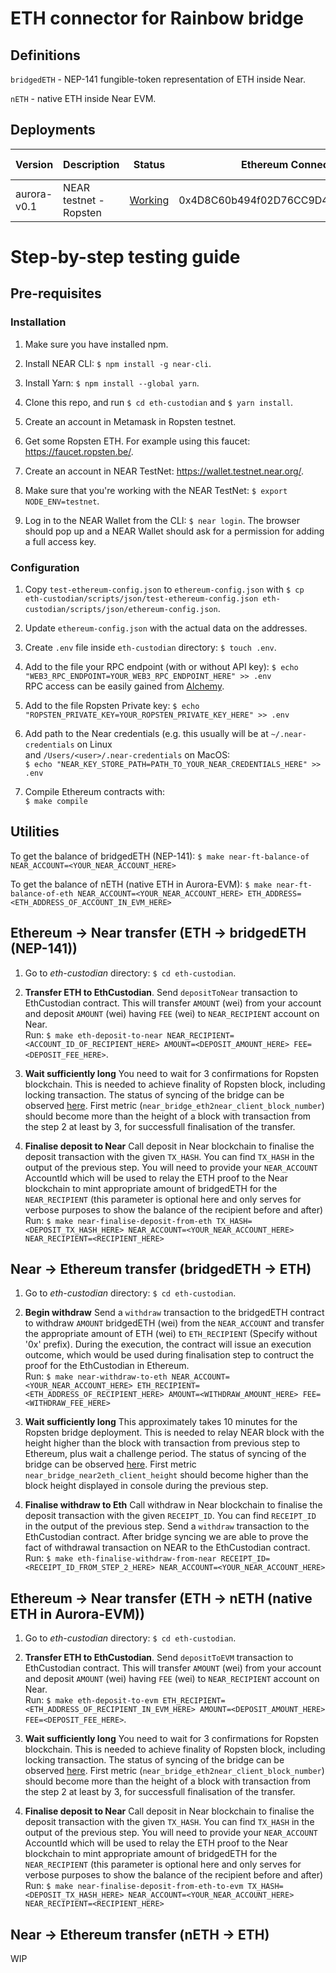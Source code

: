 # ETH connector for Rainbow bridge

## Definitions
`bridgedETH` - NEP-141 fungible-token representation of ETH inside Near.

`nETH` - native ETH inside Near EVM.

## Deployments

| Version        | Description            | Status      | Ethereum Connector Address                 | NEAR Connector Account |
|----------------|------------------------|-------------|--------------------------------------------|------------------------|
|   aurora-v0.1  | NEAR testnet - Ropsten | [Working](https://explorer.testnet.near.org/accounts/v01.kconnector.testnet)   | 0x4D8C60b494f02D76CC9D41F835029eC7Ff1A4881 | a01.kconnector.testnet |

# Step-by-step testing guide

## Pre-requisites

### Installation
1. Make sure you have installed npm.

2. Install NEAR CLI: `$ npm install -g near-cli`.

3. Install Yarn: `$ npm install --global yarn`.

4. Clone this repo, and run `$ cd eth-custodian` and `$ yarn install`.

5. Create an account in Metamask in Ropsten testnet.

6. Get some Ropsten ETH. For example using this faucet: https://faucet.ropsten.be/.

7. Create an account in NEAR TestNet: https://wallet.testnet.near.org/.

8. Make sure that you're working with the NEAR TestNet: `$ export NODE_ENV=testnet`.

9. Log in to the NEAR Wallet from the CLI: `$ near login`. The browser should pop up and a NEAR Wallet should ask for a permission for adding a full access key.

### Configuration
1. Copy `test-ethereum-config.json` to `ethereum-config.json` with `$ cp eth-custodian/scripts/json/test-ethereum-config.json eth-custodian/scripts/json/ethereum-config.json`.

2. Update `ethereum-config.json` with the actual data on the addresses.

3. Create `.env` file inside `eth-custodian` directory: `$ touch .env`.

4. Add to the file your RPC endpoint (with or without API key):
`$ echo "WEB3_RPC_ENDPOINT=YOUR_WEB3_RPC_ENDPOINT_HERE" >> .env` <br/>
RPC access can be easily gained from [Alchemy](https://www.alchemyapi.io/).

5. Add to the file Ropsten Private key:
`$ echo "ROPSTEN_PRIVATE_KEY=YOUR_ROPSTEN_PRIVATE_KEY_HERE" >> .env`

6. Add path to the Near credentials (e.g. this usually will be at `~/.near-credentials` on Linux <br/>
and `/Users/<user>/.near-credentials` on MacOS: <br/>
`$ echo "NEAR_KEY_STORE_PATH=PATH_TO_YOUR_NEAR_CREDENTIALS_HERE" >> .env`

7. Compile Ethereum contracts with: <br/>
`$ make compile`

## Utilities
To get the balance of bridgedETH (NEP-141):
`$ make near-ft-balance-of NEAR_ACCOUNT=<YOUR_NEAR_ACCOUNT_HERE>`

To get the balance of nETH (native ETH in Aurora-EVM):
`$ make near-ft-balance-of-eth NEAR_ACCOUNT=<YOUR_NEAR_ACCOUNT_HERE> ETH_ADDRESS=<ETH_ADDRESS_OF_ACCOUNT_IN_EVM_HERE>`

## Ethereum -> Near transfer (ETH -> bridgedETH (NEP-141))
1. Go to _eth-custodian_ directory: `$ cd eth-custodian`.

2. **Transfer ETH to EthCustodian**.
Send `depositToNear` transaction to EthCustodian contract.  This will transfer `AMOUNT` (wei) from your account
and deposit `AMOUNT` (wei) having `FEE` (wei) to `NEAR_RECIPIENT` account on Near. <br/>
Run: `$ make eth-deposit-to-near NEAR_RECIPIENT=<ACCOUNT_ID_OF_RECIPIENT_HERE> AMOUNT=<DEPOSIT_AMOUNT_HERE> FEE=<DEPOSIT_FEE_HERE>`.

3. **Wait sufficiently long**
You need to wait for 3 confirmations for Ropsten blockchain. This is needed to achieve finality of Ropsten block, including locking transaction.
The status of syncing of the bridge can be observed [here](http://35.235.76.186:8002/metrics).
First metric (`near_bridge_eth2near_client_block_number`) should become more than the height of a block with transaction from the step 2 at least by 3,
for successfull finalisation of the transfer.

4. **Finalise deposit to Near**
Call deposit in Near blockchain to finalise the deposit transaction with the given `TX_HASH`. You can find `TX_HASH` in the output of the previous step.
You will need to provide your `NEAR_ACCOUNT` AccountId which will be used to relay the ETH proof to the Near blockchain to mint appropriate amount of
bridgedETH for the `NEAR_RECIPIENT` (this parameter is optional here and only serves for verbose purposes to show the balance of the recipient before and after) <br/>
Run: `$ make near-finalise-deposit-from-eth TX_HASH=<DEPOSIT_TX_HASH_HERE> NEAR_ACCOUNT=<YOUR_NEAR_ACCOUNT_HERE> NEAR_RECIPIENT=<RECIPIENT_HERE>`

## Near -> Ethereum transfer (bridgedETH -> ETH)
1. Go to _eth-custodian_ directory: `$ cd eth-custodian`.

2. **Begin withdraw**
Send a `withdraw` transaction to the bridgedETH contract to withdraw `AMOUNT` bridgedETH (wei) from the `NEAR_ACCOUNT` and
transfer the appropriate amount of ETH (wei) to `ETH_RECIPIENT` (Specify without '0x' prefix).
During the execution, the contract will issue an execution outcome, which would be used during finalisation step to contruct the proof for the EthCustodian in Ethereum. <br/>
Run: `$ make near-withdraw-to-eth NEAR_ACCOUNT=<YOUR_NEAR_ACCOUNT_HERE> ETH_RECIPIENT=<ETH_ADDRESS_OF_RECIPIENT_HERE> AMOUNT=<WITHDRAW_AMOUNT_HERE> FEE=<WITHDRAW_FEE_HERE>`

3. **Wait sufficiently long**
This approximately takes 10 minutes for the Ropsten bridge deployment.
This is needed to relay NEAR block with the height higher than the block with transaction from previous step to Ethereum, plus wait a challenge period.
The status of syncing of the bridge can be observed [here](http://35.235.76.186:8001/metrics).
First metric `near_bridge_near2eth_client_height` should become higher than the block height displayed in console during the previous step.
4. **Finalise withdraw to Eth**
Call withdraw in Near blockchain to finalise the deposit transaction with the given `RECEIPT_ID`. You can find `RECEIPT_ID` in the output of the previous step.
Send a `withdraw` transaction to the EthCustodian contract. After bridge syncing we are able to prove the fact of withdrawal transaction on NEAR to the EthCustodian contract. <br/>
Run: `$ make eth-finalise-withdraw-from-near RECEIPT_ID=<RECEIPT_ID_FROM_STEP_2_HERE> NEAR_ACCOUNT=<YOUR_NEAR_ACCOUNT_HERE>`

## Ethereum -> Near transfer (ETH -> nETH (native ETH in Aurora-EVM))
1. Go to _eth-custodian_ directory: `$ cd eth-custodian`.

2. **Transfer ETH to EthCustodian**.
Send `depositToEVM` transaction to EthCustodian contract.  This will transfer `AMOUNT` (wei) from your account
and deposit `AMOUNT` (wei) having `FEE` (wei) to `NEAR_RECIPIENT` account on Near. <br/>
Run: `$ make eth-deposit-to-evm ETH_RECIPIENT=<ETH_ADDRESS_OF_RECIPIENT_IN_EVM_HERE> AMOUNT=<DEPOSIT_AMOUNT_HERE> FEE=<DEPOSIT_FEE_HERE>`.

3. **Wait sufficiently long**
You need to wait for 3 confirmations for Ropsten blockchain. This is needed to achieve finality of Ropsten block, including locking transaction.
The status of syncing of the bridge can be observed [here](http://35.235.76.186:8002/metrics).
First metric (`near_bridge_eth2near_client_block_number`) should become more than the height of a block with transaction from the step 2 at least by 3,
for successfull finalisation of the transfer.

4. **Finalise deposit to Near**
Call deposit in Near blockchain to finalise the deposit transaction with the given `TX_HASH`. You can find `TX_HASH` in the output of the previous step.
You will need to provide your `NEAR_ACCOUNT` AccountId which will be used to relay the ETH proof to the Near blockchain to mint appropriate amount of
bridgedETH for the `NEAR_RECIPIENT` (this parameter is optional here and only serves for verbose purposes to show the balance of the recipient before and after) <br/>
Run: `$ make near-finalise-deposit-from-eth-to-evm TX_HASH=<DEPOSIT_TX_HASH_HERE> NEAR_ACCOUNT=<YOUR_NEAR_ACCOUNT_HERE> NEAR_RECIPIENT=<RECIPIENT_HERE>`

## Near -> Ethereum transfer (nETH -> ETH)
WIP
